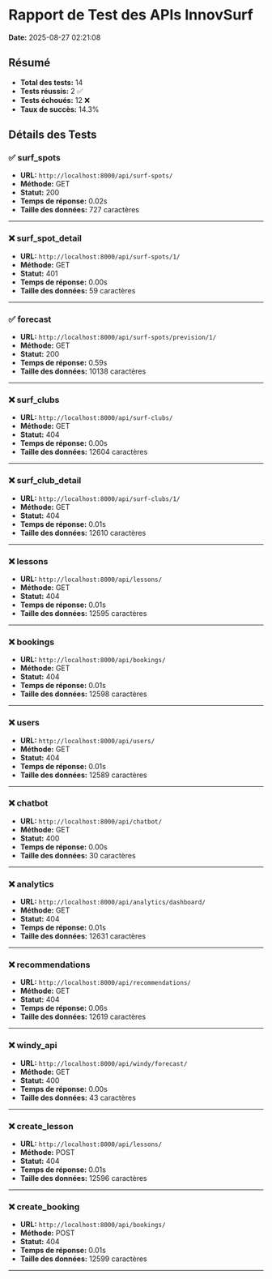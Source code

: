 # Rapport de Test des APIs InnovSurf

**Date:** 2025-08-27 02:21:08

## Résumé

- **Total des tests:** 14
- **Tests réussis:** 2 ✅
- **Tests échoués:** 12 ❌
- **Taux de succès:** 14.3%

## Détails des Tests

### ✅ surf_spots

- **URL:** `http://localhost:8000/api/surf-spots/`
- **Méthode:** GET
- **Statut:** 200
- **Temps de réponse:** 0.02s
- **Taille des données:** 727 caractères

---

### ❌ surf_spot_detail

- **URL:** `http://localhost:8000/api/surf-spots/1/`
- **Méthode:** GET
- **Statut:** 401
- **Temps de réponse:** 0.00s
- **Taille des données:** 59 caractères

---

### ✅ forecast

- **URL:** `http://localhost:8000/api/surf-spots/prevision/1/`
- **Méthode:** GET
- **Statut:** 200
- **Temps de réponse:** 0.59s
- **Taille des données:** 10138 caractères

---

### ❌ surf_clubs

- **URL:** `http://localhost:8000/api/surf-clubs/`
- **Méthode:** GET
- **Statut:** 404
- **Temps de réponse:** 0.00s
- **Taille des données:** 12604 caractères

---

### ❌ surf_club_detail

- **URL:** `http://localhost:8000/api/surf-clubs/1/`
- **Méthode:** GET
- **Statut:** 404
- **Temps de réponse:** 0.01s
- **Taille des données:** 12610 caractères

---

### ❌ lessons

- **URL:** `http://localhost:8000/api/lessons/`
- **Méthode:** GET
- **Statut:** 404
- **Temps de réponse:** 0.01s
- **Taille des données:** 12595 caractères

---

### ❌ bookings

- **URL:** `http://localhost:8000/api/bookings/`
- **Méthode:** GET
- **Statut:** 404
- **Temps de réponse:** 0.01s
- **Taille des données:** 12598 caractères

---

### ❌ users

- **URL:** `http://localhost:8000/api/users/`
- **Méthode:** GET
- **Statut:** 404
- **Temps de réponse:** 0.01s
- **Taille des données:** 12589 caractères

---

### ❌ chatbot

- **URL:** `http://localhost:8000/api/chatbot/`
- **Méthode:** GET
- **Statut:** 400
- **Temps de réponse:** 0.00s
- **Taille des données:** 30 caractères

---

### ❌ analytics

- **URL:** `http://localhost:8000/api/analytics/dashboard/`
- **Méthode:** GET
- **Statut:** 404
- **Temps de réponse:** 0.01s
- **Taille des données:** 12631 caractères

---

### ❌ recommendations

- **URL:** `http://localhost:8000/api/recommendations/`
- **Méthode:** GET
- **Statut:** 404
- **Temps de réponse:** 0.06s
- **Taille des données:** 12619 caractères

---

### ❌ windy_api

- **URL:** `http://localhost:8000/api/windy/forecast/`
- **Méthode:** GET
- **Statut:** 400
- **Temps de réponse:** 0.00s
- **Taille des données:** 43 caractères

---

### ❌ create_lesson

- **URL:** `http://localhost:8000/api/lessons/`
- **Méthode:** POST
- **Statut:** 404
- **Temps de réponse:** 0.01s
- **Taille des données:** 12596 caractères

---

### ❌ create_booking

- **URL:** `http://localhost:8000/api/bookings/`
- **Méthode:** POST
- **Statut:** 404
- **Temps de réponse:** 0.01s
- **Taille des données:** 12599 caractères

---

